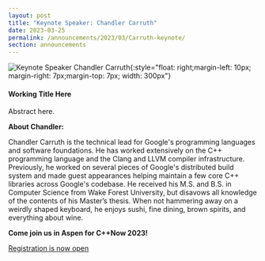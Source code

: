 ```yaml
---
layout: post
title: "Keynote Speaker: Chandler Carruth"
date: 2023-03-25
permalink: /announcements/2023/03/Carruth-keynote/
section: announcements
---
```


![Keynote Speaker Chandler Carruth](/assets/img/posts/2023/chandler-carruth.jpg "Keynote Speaker Chandler Carruth"){:style="float: right;margin-left: 10px; margin-right: 7px;margin-top: 7px; width: 300px"}

#### Working Title Here

Abstract here.

<!--break-->
**About Chandler:**

Chandler Carruth is the technical lead for Google's programming languages and software foundations. He has worked extensively on the C++ programming language and the Clang and LLVM compiler infrastructure. Previously, he worked on several pieces of Google's distributed build system and made guest appearances helping maintain a few core C++ libraries across Google's codebase. He received his M.S. and B.S. in Computer Science from Wake Forest University, but disavows all knowledge of the contents of his Master’s thesis. When not hammering away on a weirdly shaped keyboard, he enjoys sushi, fine dining, brown spirits, and everything about wine.

**Come join us in Aspen for C++Now 2023!** 

[Registration is now open](/registration/)
